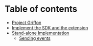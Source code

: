 # Table of contents

* [Project Griffon](README.md)
* [Implement the SDK and the extension](get-the-sdk.md)
* [Stand-alone Implementation](straightpipe-ios-sdk/README.md)
  * [Sending events](straightpipe-ios-sdk/straightpipe-events.md)

